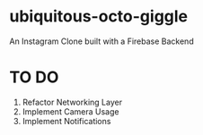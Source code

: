 # ubiquitous-octo-giggle
An Instagram Clone built with a Firebase Backend

# TO DO

1. Refactor Networking Layer
2. Implement Camera Usage
3. Implement Notifications



